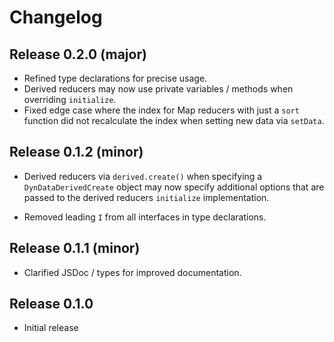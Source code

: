 # Changelog
## Release 0.2.0 (major)
- Refined type declarations for precise usage.
- Derived reducers may now use private variables / methods when overriding `initialize`.
- Fixed edge case where the index for Map reducers with just a `sort` function did not recalculate the index when
  setting new data via `setData`.

## Release 0.1.2 (minor)
- Derived reducers via `derived.create()` when specifying a `DynDataDerivedCreate` object may now specify additional
options that are passed to the derived reducers `initialize` implementation.

- Removed leading `I` from all interfaces in type declarations.

## Release 0.1.1 (minor)
- Clarified JSDoc / types for improved documentation.

## Release 0.1.0
- Initial release

